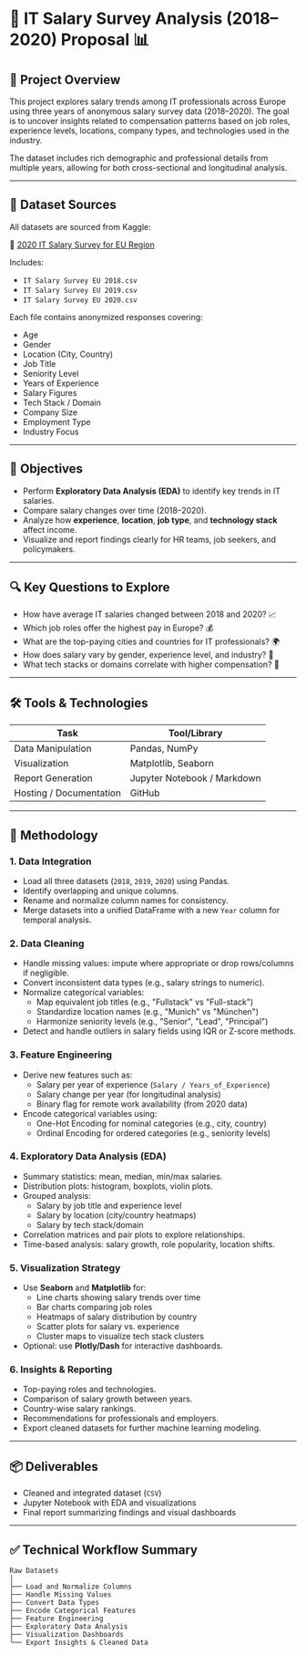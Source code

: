 # 💼 IT Salary Survey Analysis (2018–2020) Proposal 📊

## 🧾 Project Overview
This project explores salary trends among IT professionals across Europe using three years of anonymous salary survey data (2018–2020). The goal is to uncover insights related to compensation patterns based on job roles, experience levels, locations, company types, and technologies used in the industry.

The dataset includes rich demographic and professional details from multiple years, allowing for both cross-sectional and longitudinal analysis.

---

## 📁 Dataset Sources
All datasets are sourced from Kaggle:

🔗 [2020 IT Salary Survey for EU Region](https://www.kaggle.com/datasets/parulpandey/2020-it-salary-survey-for-eu-region)

Includes:
- `IT Salary Survey EU 2018.csv`
- `IT Salary Survey EU 2019.csv`
- `IT Salary Survey EU 2020.csv`

Each file contains anonymized responses covering:
- Age
- Gender
- Location (City, Country)
- Job Title
- Seniority Level
- Years of Experience
- Salary Figures
- Tech Stack / Domain
- Company Size
- Employment Type
- Industry Focus

---

## 🎯 Objectives
- Perform **Exploratory Data Analysis (EDA)** to identify key trends in IT salaries.
- Compare salary changes over time (2018–2020).
- Analyze how **experience**, **location**, **job type**, and **technology stack** affect income.
- Visualize and report findings clearly for HR teams, job seekers, and policymakers.

---

## 🔍 Key Questions to Explore
- How have average IT salaries changed between 2018 and 2020? 📈
- Which job roles offer the highest pay in Europe? 💰
- What are the top-paying cities and countries for IT professionals? 🌍
- How does salary vary by gender, experience level, and industry? 🚻
- What tech stacks or domains correlate with higher compensation? 🧠

---

## 🛠️ Tools & Technologies
| Task                        | Tool/Library               |
|----------------------------|-----------------------------|
| Data Manipulation          | Pandas, NumPy              |
| Visualization              | Matplotlib, Seaborn        |
| Report Generation          | Jupyter Notebook / Markdown|
| Hosting / Documentation    | GitHub                     |

---

## 🧩 Methodology

### 1. **Data Integration**
- Load all three datasets (`2018`, `2019`, `2020`) using Pandas.
- Identify overlapping and unique columns.
- Rename and normalize column names for consistency.
- Merge datasets into a unified DataFrame with a new `Year` column for temporal analysis.

### 2. **Data Cleaning**
- Handle missing values: impute where appropriate or drop rows/columns if negligible.
- Convert inconsistent data types (e.g., salary strings to numeric).
- Normalize categorical variables:
  - Map equivalent job titles (e.g., "Fullstack" vs "Full-stack")
  - Standardize location names (e.g., "Munich" vs "München")
  - Harmonize seniority levels (e.g., "Senior", "Lead", "Principal")
- Detect and handle outliers in salary fields using IQR or Z-score methods.

### 3. **Feature Engineering**
- Derive new features such as:
  - Salary per year of experience (`Salary / Years_of_Experience`)
  - Salary change per year (for longitudinal analysis)
  - Binary flag for remote work availability (from 2020 data)
- Encode categorical variables using:
  - One-Hot Encoding for nominal categories (e.g., city, country)
  - Ordinal Encoding for ordered categories (e.g., seniority levels)

### 4. **Exploratory Data Analysis (EDA)**
- Summary statistics: mean, median, min/max salaries.
- Distribution plots: histogram, boxplots, violin plots.
- Grouped analysis:
  - Salary by job title and experience level
  - Salary by location (city/country heatmaps)
  - Salary by tech stack/domain
- Correlation matrices and pair plots to explore relationships.
- Time-based analysis: salary growth, role popularity, location shifts.

### 5. **Visualization Strategy**
- Use **Seaborn** and **Matplotlib** for:
  - Line charts showing salary trends over time
  - Bar charts comparing job roles
  - Heatmaps of salary distribution by country
  - Scatter plots for salary vs. experience
  - Cluster maps to visualize tech stack clusters
- Optional: use **Plotly/Dash** for interactive dashboards.

### 6. **Insights & Reporting**
- Top-paying roles and technologies.
- Comparison of salary growth between years.
- Country-wise salary rankings.
- Recommendations for professionals and employers.
- Export cleaned datasets for further machine learning modeling.

---

## 📦 Deliverables
- Cleaned and integrated dataset (`CSV`)
- Jupyter Notebook with EDA and visualizations
- Final report summarizing findings and visual dashboards

---

## ✅ Technical Workflow Summary

```
Raw Datasets
│
├── Load and Normalize Columns
├── Handle Missing Values
├── Convert Data Types
├── Encode Categorical Features
├── Feature Engineering
├── Exploratory Data Analysis
├── Visualization Dashboards
└── Export Insights & Cleaned Data
```
